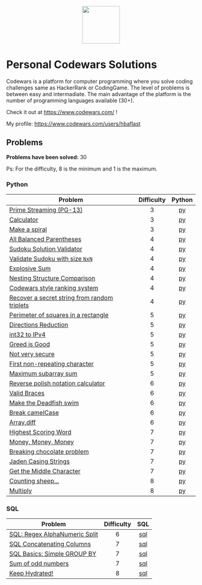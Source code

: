 <p align="center">
    <a href="https://www.codewars.com/">
        <img height=100 src="https://www.qualified.io/shared/images/codewars-black-large-24a9d355.png">
    </a>
</p>

# Personal Codewars Solutions

Codewars is a platform for computer programming where you solve coding challenges same as HackerRank or CodingGame.
The level of problems is between easy and intermadiate.
The main advantage of the platform is the number of programming languages available (30+).

Check it out at https://www.codewars.com/ !

My profile: https://www.codewars.com/users/hbaflast

## Problems
**Problems have been solved:** 30

Ps: For the difficulty, 8 is the minimum and 1 is the maximum.

### Python

| Problem | Difficulty | Python |
|---------|:----------:|:------:|
| [Prime Streaming (PG-13)](https://www.codewars.com/kata/5519a584a73e70fa570005f5) | 3 | [py](Prime%20Streaming%20(PG-13)/solution.py) |
| [Calculator](https://www.codewars.com/kata/5235c913397cbf2508000048) | 3 | [py](Calculator/solution.py) |
| [Make a spiral](https://www.codewars.com/kata/534e01fbbb17187c7e0000c6) | 3 | [py](Make%20a%20spiral/solution.py) |
| [All Balanced Parentheses](https://www.codewars.com/kata/5426d7a2c2c7784365000783) | 4 | [py](All%20Balanced%20Parentheses/solution.py) |
| [Sudoku Solution Validator](https://www.codewars.com/kata/529bf0e9bdf7657179000008) | 4 | [py](Sudoku%20Solution%20Validator/solution.py) |
| [Validate Sudoku with size `NxN`](https://www.codewars.com/kata/540afbe2dc9f615d5e000425) | 4 | [py](Validate%20Sudoku%20with%20size%20`NxN`/solution.py) |
| [Explosive Sum](https://www.codewars.com/kata/52ec24228a515e620b0005ef) | 4 | [py](Explosive%20Sum/solution.py) |
| [Nesting Structure Comparison](https://www.codewars.com/kata/520446778469526ec0000001) | 4 | [py](Nesting%20Structure%20Comparison/solution.py) |
| [Codewars style ranking system](https://www.codewars.com/kata/51fda2d95d6efda45e00004e) | 4 | [py](Codewars%20style%20ranking%20system/solution.py) |
| [Recover a secret string from random triplets](https://www.codewars.com/kata/53f40dff5f9d31b813000774) | 4 | [py](Recover%20a%20secret%20string%20from%20random%20triplets/solution.py) |
| [Perimeter of squares in a rectangle](https://www.codewars.com/kata/559a28007caad2ac4e000083) | 5 | [py](Perimeter%20of%20squares%20in%20a%20rectangle/solution.py) |
| [Directions Reduction](https://www.codewars.com/kata/550f22f4d758534c1100025a) | 5 | [py](Directions%20Reduction/solution.py) |
| [int32 to IPv4](https://www.codewars.com/kata/52e88b39ffb6ac53a400022e) | 5 | [py](int32%20to%20IPv4/solution.py) |
| [Greed is Good](https://www.codewars.com/kata/5270d0d18625160ada0000e4) | 5 | [py](Greed%20is%20Good/solution.py) |
| [Not very secure](https://www.codewars.com/kata/526dbd6c8c0eb53254000110) | 5 | [py](Not%20very%20secure/solution.py) |
| [First non-repeating character](https://www.codewars.com/kata/52bc74d4ac05d0945d00054e) | 5 | [py](First%20non-repeating%20character/solution.py) |
| [Maximum subarray sum](https://www.codewars.com/kata/54521e9ec8e60bc4de000d6c) | 5 | [py](Maximum%20subarray%20sum/solution.py) |
| [Reverse polish notation calculator](https://www.codewars.com/kata/52f78966747862fc9a0009ae) | 6 | [py](Reverse%20polish%20notation%20calculator/solution.py) |
| [Valid Braces](https://www.codewars.com/kata/5277c8a221e209d3f6000b56) | 6 | [py](Valid%20Braces/solution.py) |
| [Make the Deadfish swim](https://www.codewars.com/kata/51e0007c1f9378fa810002a9) | 6 | [py](Make%20the%20Deadfish%20swim/solution.py) |
| [Break camelCase](https://www.codewars.com/kata/5208f99aee097e6552000148) | 6 | [py](Break%20camelCase/solution.py) |
| [Array.diff](https://www.codewars.com/kata/523f5d21c841566fde000009) | 6 | [py](Array.diff/solution.py) |
| [Highest Scoring Word](https://www.codewars.com/kata/57eb8fcdf670e99d9b000272) | 7 | [py](Highest%20Scoring%20Word/solution.py) |
| [Money, Money, Money](https://www.codewars.com/kata/563f037412e5ada593000114) | 7 | [py](Money,%20Money,%20Money/solution.py) |
| [Breaking chocolate problem](https://www.codewars.com/kata/534ea96ebb17181947000ada) | 7 | [py](Breaking%20chocolate%20problem/solution.py) |
| [Jaden Casing Strings](https://www.codewars.com/kata/5390bac347d09b7da40006f6) | 7 | [py](Jaden%20Casing%20Strings/solution.py) |
| [Get the Middle Character](https://www.codewars.com/kata/56747fd5cb988479af000028) | 7 | [py](Get%20the%20MiddleCharacter/solution.py) |
| [Counting sheep...](https://www.codewars.com/kata/54edbc7200b811e956000556) | 8 | [py](Counting%20sheep/solution.py) |
| [Multiply](https://www.codewars.com/kata/50654ddff44f800200000004) | 8 | [py](Multiply/solution.py) |

### SQL 

| Problem | Difficulty | SQL |
|---------|:----------:|:------:|
| [SQL: Regex AlphaNumeric Split](https://www.codewars.com/kata/594257d4db68b6e99200002c) | 6 | [sql](SQL%20Regex%20AlphaNumeric%20Split/solution.sql) |
| [SQL Concatenating Columns](https://www.codewars.com/kata/59440034e94fae05b2000073) | 7 | [sql](SQL%20Concatenating%20Columns/solution.sql) |
| [SQL Basics: Simple GROUP BY](https://www.codewars.com/kata/58111f4ee10b5301a7000175) | 7 | [sql](SQL%20Basics%20Simple%20GROUP%20BY/solution.sql) |
| [Sum of odd numbers](https://www.codewars.com/kata/55fd2d567d94ac3bc9000064) | 7 | [sql](Sum%20of%20odd%20numbers/solution.sql) |
| [Keep Hydrated!](https://www.codewars.com/kata/582cb0224e56e068d800003c) | 8 | [sql](Keep%20Hydrated!/solution.sql) |
